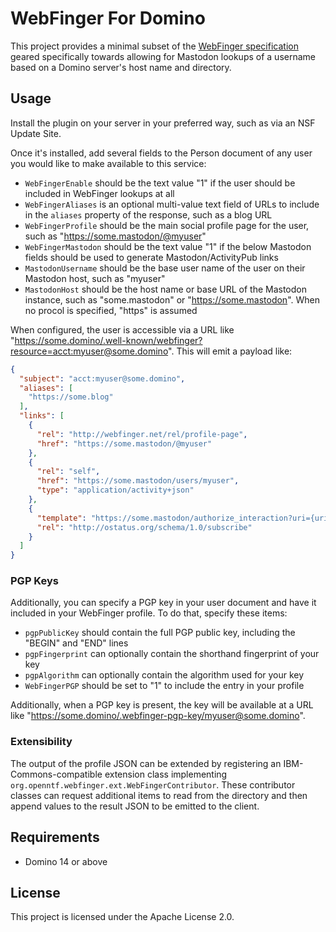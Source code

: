 # WebFinger For Domino

This project provides a minimal subset of the [WebFinger specification](https://www.rfc-editor.org/rfc/rfc7033) geared specifically towards allowing for Mastodon lookups of a username based on a Domino server's host name and directory.

## Usage

Install the plugin on your server in your preferred way, such as via an NSF Update Site.

Once it's installed, add several fields to the Person document of any user you would like to make available to this service:

- `WebFingerEnable` should be the text value "1" if the user should be included in WebFinger lookups at all
- `WebFingerAliases` is an optional multi-value text field of URLs to include in the `aliases` property of the response, such as a blog URL
- `WebFingerProfile` should be the main social profile page for the user, such as "https://some.mastodon/@myuser"
- `WebFingerMastodon` should be the text value "1" if the below Mastodon fields should be used to generate Mastodon/ActivityPub links
- `MastodonUsername` should be the base user name of the user on their Mastodon host, such as "myuser"
- `MastodonHost` should be the host name or base URL of the Mastodon instance, such as "some.mastodon" or "https://some.mastodon". When no procol is specified, "https" is assumed

When configured, the user is accessible via a URL like "https://some.domino/.well-known/webfinger?resource=acct:myuser@some.domino". This will emit a payload like:

```json
{
  "subject": "acct:myuser@some.domino",
  "aliases": [
    "https://some.blog"
  ],
  "links": [
    {
      "rel": "http://webfinger.net/rel/profile-page",
      "href": "https://some.mastodon/@myuser"
    },
    {
      "rel": "self",
      "href": "https://some.mastodon/users/myuser",
      "type": "application/activity+json"
    },
    {
      "template": "https://some.mastodon/authorize_interaction?uri={uri}",
      "rel": "http://ostatus.org/schema/1.0/subscribe"
    }
  ]
}
```

### PGP Keys

Additionally, you can specify a PGP key in your user document and have it included in your WebFinger profile. To do that, specify these items:

- `pgpPublicKey` should contain the full PGP public key, including the "BEGIN" and "END" lines
- `pgpFingerprint` can optionally contain the shorthand fingerprint of your key
- `pgpAlgorithm` can optionally contain the algorithm used for your key
- `WebFingerPGP` should be set to "1" to include the entry in your profile

Additionally, when a PGP key is present, the key will be available at a URL like "https://some.domino/.webfinger-pgp-key/myuser@some.domino".

### Extensibility

The output of the profile JSON can be extended by registering an IBM-Commons-compatible extension class implementing `org.openntf.webfinger.ext.WebFingerContributor`. These contributor classes can request additional items to read from the directory and then append values to the result JSON to be emitted to the client.

## Requirements

- Domino 14 or above

## License

This project is licensed under the Apache License 2.0.
